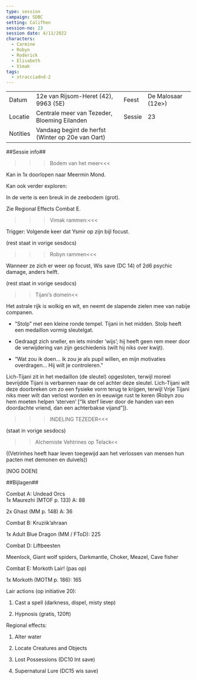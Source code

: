 ```yaml
---
type: session
campaign: SDBC
setting: Califhen
session-no: 23
session date: 4/11/2022
characters:
  - Carmine
  - Robyn
  - Roderick
  - Elisabeth
  - Vimak
tags:
  - stracciadnd-2
---
```

|          |                                                   |        |                    |
| -------- | ------------------------------------------------- | ------ | ------------------ |
| Datum    | 12e van Rijsom-Heret (42), 9963 (5E)              | Feest  | De Malosaar (12e>) |
| Locatie  | Centrale meer van Tezeder, Bloeming Eilanden      | Sessie | 23                 |
| Notities | Vandaag begint de herfst (Winter op 20e van Oart) |        |                    |

  
  

##Sessie info##

>>>Bodem van het meer<<<

Kan in 1x doorlopen naar Meermin Mond.

Kan ook verder exploren:

In de verte is een breuk in de zeebodem (grot).

Zie Regional Effects Combat E.

  

>>>Vimak rammen:<<<

Trigger: Volgende keer dat Ysmir op zijn bijl focust.

(rest staat in vorige sesdocs)

  

>>>Robyn rammen<<<

Wanneer ze zich er weer op focust, Wis save (DC 14) of 2d6 psychic damage, anders helft.

(rest staat in vorige sesdocs)

  

>>Tijani’s domein<<

Het astrale rijk is wolkig en wit, en neemt de slapende zielen mee van nabije companen.

- “Stolp” met een kleine ronde tempel. Tijani in het midden. Stolp heeft een medaillon vormig sleutelgat.

- Gedraagt zich sneller, en iets minder ‘wijs’; hij heeft geen rem meer door de verwijdering van zijn geschiedenis (wilt hij niks over kwijt).

- “Wat zou ik doen… ik zou je als pupil willen, en mijn motivaties overdragen… Hij wilt je controleren.”

  

Lich-Tijani zit in het medaillon (de sleutel) opgesloten, terwijl moreel bevrijdde Tijani is verbannen naar de cel achter deze sleutel. Lich-Tijani wilt deze doorbreken om zo een fysieke vorm terug te krijgen, terwijl Vrije Tijani niks meer wilt dan verlost worden en in eeuwige rust te keren (Robyn zou hem moeten helpen ‘sterven’ [“Ik sterf liever door de handen van een doordachte vriend, dan een achterbakse vijand”]).

  

>>>INDELING TEZEDER<<<

(staat in vorige sesdocs)

  

>>Alchemiste Vehtrines op Telack<<

((Vetrinhes heeft haar leven toegewijd aan het verlossen van mensen hun pacten met demonen en duivels))

[NOG DOEN]

  

##Bijlagen##

Combat A: Undead Orcs  
1x Maurezhi (MTOF p. 133) A: 88

2x Ghast (MM p. 148) A: 36

  

Combat B: Kruziik’ahraan

1x Adult Blue Dragon (MM / FToD): 225

  

Combat D: Liftbeesten

Meenlock, Giant wolf spiders, Darkmantle, Choker, Meazel, Cave fisher

  

Combat E: Morkoth Lair! (pas op)

1x Morkoth (MOTM p. 186): 165

  

Lair actions (op initiative 20):

1. Cast a spell (darkness, dispel, misty step)

2. Hypnosis (gratis, 120ft)

  

Regional effects:

1. Alter water

2. Locate Creatures and Objects

3. Lost Possessions (DC10 Int save)

4. Supernatural Lure (DC15 wis save)